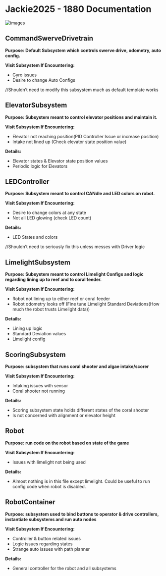 # Jackie2025 - 1880 Documentation

![images](https://github.com/user-attachments/assets/23d7d2bf-08ae-4115-a0bf-648eb5bc3c0b)

## CommandSwerveDrivetrain 

**Purpose: Default Subsystem which controls swerve drive, odometry, auto config.**

**Visit Subsystem If Encountering:**
- Gyro issues
- Desire to change Auto Configs

//Shouldn’t need to modify this subsystem much as default template works



## ElevatorSubsystem

**Purpose: Subsystem meant to control elevator positions and maintain it.**

**Visit Subsystem If Encountering:** 
- Elevator not reaching position(PID Controller Issue or increase position)
- Intake not lined up (Check elevator state position value)

**Details:**
- Elevator states & Elevator state position values
- Periodic logic for Elevators



## LEDController 

**Purpose: Subsystem meant to control CANdle and LED colors on robot.**

**Visit Subsystem If Encountering:**
- Desire to change colors at any state
- Not all LED glowing (check LED count)

**Details:**
- LED States and colors

//Shouldn’t need to seriously fix this unless messes with Driver logic  



## LimelightSubsystem

**Purpose:  Subsystem meant to control Limelight Configs and logic regarding lining up to reef and to coral feeder.**

**Visit Subsystem If Encountering:**
- Robot not lining up to either reef or coral feeder
- Robot odometry looks off (Fine tune Limelight Standard Deviations(How much the robot trusts Limelight data))

**Details:**
- Lining up logic 
- Standard Deviation values
- Limelight config



## ScoringSubsystem 

**Purpose: subsystem that runs coral shooter and algae intake/scorer**

**Visit Subsystem If Encountering:**
- Intaking issues with sensor
- Coral shooter not running

**Details:**
- Scoring subsystem state holds different states of the coral shooter
- Is not concerned with alignment or elevator height




## Robot 

**Purpose: run code on the robot based on state of the game**

**Visit Subsystem If Encountering:**
- Issues with limelight not being used

**Details:**
- Almost nothing is in this file except limelight. Could be useful to run config code when robot is disabled.

## RobotContainer

**Purpose: subsystem used to bind buttons to operator & drive controllers, instantiate subsystems and run auto nodes**

**Visit Subsystem If Encountering:**
- Controller & button related issues
- Logic issues regarding states
- Strange auto issues with path planner

**Details:**
- General controller for the robot and all subsystems
